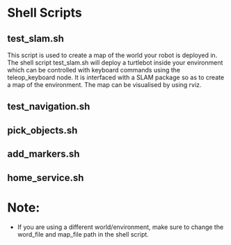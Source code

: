 # Shell Scripts

## test_slam.sh 
This script is used to create a map of the world your robot is deployed in. 
The shell script test_slam.sh will deploy a turtlebot inside your environment which can be controlled with keyboard commands using the teleop_keyboard node. It is interfaced with a SLAM package so as to create a map of the environment. The map can be visualised by using rviz.

## test_navigation.sh 


## pick_objects.sh


## add_markers.sh


## home_service.sh


# Note:
* If you are using a different world/environment, make sure to change the word_file and map_file path in the shell script.
